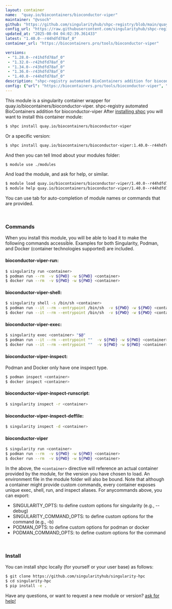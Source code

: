 ```yaml
---
layout: container
name:  "quay.io/biocontainers/bioconductor-viper"
maintainer: "@vsoch"
github: "https://github.com/singularityhub/shpc-registry/blob/main/quay.io/biocontainers/bioconductor-viper/container.yaml"
config_url: "https://raw.githubusercontent.com/singularityhub/shpc-registry/main/quay.io/biocontainers/bioconductor-viper/container.yaml"
updated_at: "2025-08-04 04:02:39.361433"
latest: "1.40.0--r44hdfd78af_0"
container_url: "https://biocontainers.pro/tools/bioconductor-viper"

versions:
 - "1.28.0--r41hdfd78af_0"
 - "1.32.0--r42hdfd78af_0"
 - "1.34.0--r43hdfd78af_0"
 - "1.36.0--r43hdfd78af_0"
 - "1.40.0--r44hdfd78af_0"
description: "shpc-registry automated BioContainers addition for bioconductor-viper"
config: {"url": "https://biocontainers.pro/tools/bioconductor-viper", "maintainer": "@vsoch", "description": "shpc-registry automated BioContainers addition for bioconductor-viper", "latest": {"1.40.0--r44hdfd78af_0": "sha256:5672a43e02c886011165c11bbca62746dc5a0709b5adebe44de3ba28a8954109"}, "tags": {"1.28.0--r41hdfd78af_0": "sha256:5116714e0804a77e69562a6c736b893d22993aea225c212c00ecf96516dc6585", "1.32.0--r42hdfd78af_0": "sha256:b6d5f9530685637421abf109c6594c9a83e75a7b32115f56b19b4d1c3c12d2a5", "1.34.0--r43hdfd78af_0": "sha256:0485c54e582d3ff15b5ace0145b14f13dce528c14132ba1406b2bcec8bc373a8", "1.36.0--r43hdfd78af_0": "sha256:a747d7470ba6b01f09a3c2de737fb489490dd6c75c6fffeb636316c9241388f1", "1.40.0--r44hdfd78af_0": "sha256:5672a43e02c886011165c11bbca62746dc5a0709b5adebe44de3ba28a8954109"}, "docker": "quay.io/biocontainers/bioconductor-viper"}
---
```


This module is a singularity container wrapper for quay.io/biocontainers/bioconductor-viper.
shpc-registry automated BioContainers addition for bioconductor-viper
After [installing shpc](#install) you will want to install this container module:


```bash
$ shpc install quay.io/biocontainers/bioconductor-viper
```

Or a specific version:

```bash
$ shpc install quay.io/biocontainers/bioconductor-viper:1.40.0--r44hdfd78af_0
```

And then you can tell lmod about your modules folder:

```bash
$ module use ./modules
```

And load the module, and ask for help, or similar.

```bash
$ module load quay.io/biocontainers/bioconductor-viper/1.40.0--r44hdfd78af_0
$ module help quay.io/biocontainers/bioconductor-viper/1.40.0--r44hdfd78af_0
```

You can use tab for auto-completion of module names or commands that are provided.

<br>

### Commands

When you install this module, you will be able to load it to make the following commands accessible.
Examples for both Singularity, Podman, and Docker (container technologies supported) are included.

#### bioconductor-viper-run:

```bash
$ singularity run <container>
$ podman run --rm  -v ${PWD} -w ${PWD} <container>
$ docker run --rm  -v ${PWD} -w ${PWD} <container>
```

#### bioconductor-viper-shell:

```bash
$ singularity shell -s /bin/sh <container>
$ podman run --it --rm --entrypoint /bin/sh  -v ${PWD} -w ${PWD} <container>
$ docker run --it --rm --entrypoint /bin/sh  -v ${PWD} -w ${PWD} <container>
```

#### bioconductor-viper-exec:

```bash
$ singularity exec <container> "$@"
$ podman run --it --rm --entrypoint ""  -v ${PWD} -w ${PWD} <container> "$@"
$ docker run --it --rm --entrypoint ""  -v ${PWD} -w ${PWD} <container> "$@"
```

#### bioconductor-viper-inspect:

Podman and Docker only have one inspect type.

```bash
$ podman inspect <container>
$ docker inspect <container>
```

#### bioconductor-viper-inspect-runscript:

```bash
$ singularity inspect -r <container>
```

#### bioconductor-viper-inspect-deffile:

```bash
$ singularity inspect -d <container>
```



#### bioconductor-viper

```bash
$ singularity run <container>
$ podman run --rm  -v ${PWD} -w ${PWD} <container>
$ docker run --rm  -v ${PWD} -w ${PWD} <container>
```


In the above, the `<container>` directive will reference an actual container provided
by the module, for the version you have chosen to load. An environment file in the
module folder will also be bound. Note that although a container
might provide custom commands, every container exposes unique exec, shell, run, and
inspect aliases. For anycommands above, you can export:

 - SINGULARITY_OPTS: to define custom options for singularity (e.g., --debug)
 - SINGULARITY_COMMAND_OPTS: to define custom options for the command (e.g., -b)
 - PODMAN_OPTS: to define custom options for podman or docker
 - PODMAN_COMMAND_OPTS: to define custom options for the command

<br>

### Install

You can install shpc locally (for yourself or your user base) as follows:

```bash
$ git clone https://github.com/singularityhub/singularity-hpc
$ cd singularity-hpc
$ pip install -e .
```

Have any questions, or want to request a new module or version? [ask for help!](https://github.com/singularityhub/singularity-hpc/issues)